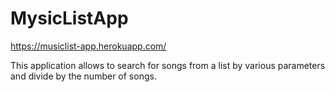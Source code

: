 # MysicListApp
<https://musiclist-app.herokuapp.com/>

This application allows to search for songs from a list by various parameters and divide by the number of songs.
